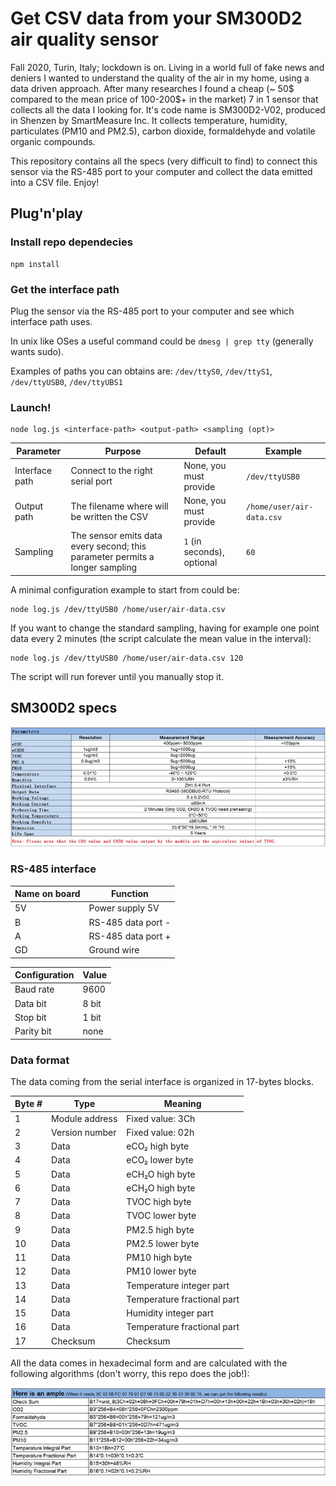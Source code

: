 # Get CSV data from your SM300D2 air quality sensor

Fall 2020, Turin, Italy; lockdown is on. Living in a world full of fake news and deniers I wanted to understand the quality of the air in my home, using a data driven approach. After many researches I found a cheap (~ 50$ compared to the mean price of 100-200$+ in the market) 7 in 1 sensor that collects all the data I looking for. It's code name is SM300D2-V02, produced in Shenzen by SmartMeasure Inc. It collects temperature, humidity, particulates (PM10 and PM2.5), carbon dioxide, formaldehyde and volatile organic compounds.

This repository contains all the specs (very difficult to find) to connect this sensor via the RS-485 port to your computer and collect the data emitted into a CSV file. Enjoy!

## Plug'n'play

### Install repo dependecies
```
npm install
```

### Get the interface path
Plug the sensor via the RS-485 port to your computer and see which interface path uses.

In unix like OSes a useful command could be `dmesg | grep tty` (generally wants sudo).

Examples of paths you can obtains are: `/dev/ttyS0`, `/dev/ttyS1`, `/dev/ttyUSB0`, `/dev/ttyUBS1`

### Launch!

```
node log.js <interface-path> <output-path> <sampling (opt)>
```
| Parameter | Purpose | Default | Example
| ------ | ---- | ------- | ---|
| Interface path | Connect to the right serial port | None, you must provide | `/dev/ttyUSB0`
| Output path | The filename where will be written the CSV | None, you must provide | `/home/user/air-data.csv`
| Sampling | The sensor emits data every second; this parameter permits a longer sampling | `1` (in seconds), optional | `60`


A minimal configuration example to start from could be:
```
node log.js /dev/ttyUSB0 /home/user/air-data.csv
```
If you want to change the standard sampling, having for example one point data every 2 minutes (the script calculate the mean value in the interval):
```
node log.js /dev/ttyUSB0 /home/user/air-data.csv 120
```
The script will run forever until you manually stop it.

## SM300D2 specs
![Info](docs/sensor-info.jpg)

### RS-485 interface
| Name on board | Function |
| ------------- | ------------- |
| 5V | Power supply 5V  |
| B | RS-485 data port - |
| A | RS-485 data port + |
| GD | Ground wire |

| Configuration | Value |
| ------------- | ------------- |
| Baud rate | 9600 |
| Data bit | 8 bit |
| Stop bit | 1 bit |
| Parity bit | none |

### Data format
The data coming from the serial interface is organized in 17-bytes blocks.

| Byte # | Type | Meaning |
| ------ | ---- | ------- |
| 1 | Module address | Fixed value: 3Ch |
| 2 | Version number | Fixed value: 02h |
| 3 | Data | eCO₂ high byte |
| 4 | Data | eCO₂ lower byte |
| 5 | Data | eCH₂O high byte |
| 6 | Data | eCH₂O high byte |
| 7 | Data | TVOC high byte |
| 8 | Data | TVOC lower byte |
| 9 | Data | PM2.5 high byte |
| 10 | Data | PM2.5 lower byte |
| 11 | Data | PM10 high byte |
| 12 | Data | PM10 lower byte |
| 13 | Data | Temperature integer part |
| 14 | Data | Temperature fractional part |
| 15 | Data | Humidity integer part |
| 16 | Data | Temperature fractional part |
| 17 | Checksum | Checksum |

All the data comes in hexadecimal form and are calculated with the following algorithms (don't worry, this repo does the job!):

![Algorithms](docs/algorithms.jpg)
